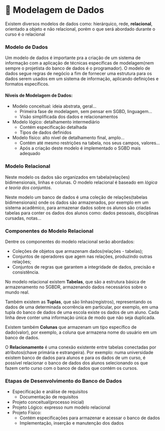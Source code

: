 # 👥 Modelagem de Dados

Existem diversos modelos de dados como: hierárquico, rede, **relacional**, orientado a objeto e não relacional, porém o que será abordado durante o curso é o relacional

### Modelo de Dados

Um modelo de dados é importante pra a criação de um sistema de informação com a aplicação de técnicas específicas de modelagem\(nem sempre o projetista do banco de dados é o programador\). O modelo de dados segue regras de negócio a fim de fornecer uma estrutura para os dados serem usados em um sistema de informação, aplicando definições e formatos específicos.

#### Níveis de Modelagem de Dados:

* Modelo conceitual: ideia abstrata, geral...
  * Primeira fase de modelagem, sem pensar em SGBD, linguagem...
  * Visão simplificada dos dados e relacionamentos
* Modelo lógico: detalhamento intermediário
  * Contém especificação detalhada
  * Tipos de dados definidos
* Modelo físico: alto nível de detalhamento final, amplo...
  * Contém até mesmo restrições na tabela, nos seus campos, valores...
  * Após a criação deste modelo é implementado o SGBD mais adequado

### Modelo Relacional

Neste modelo os dados são organizados em tabela\(relações\) bidimensionais, linhas e colunas. O modelo relacional é baseado em _lógica e teoria dos conjuntos_.

Neste modelo um banco de dados é uma coleção de relações\(tabelas bidimensionais\) onde os dados são armazenados, por exemplo em um sistema acadêmico, para armazenar dados sobre os alunos são criadas tabelas para conter os dados dos alunos como: dados pessoais, disciplinas cursadas, notas...

### Componentes do Modelo Relacional

Dentre os componentes do modelo relacional serão abordados:

* Coleções de objetos que armazenam dados\(relações - tabelas\);
* Conjuntos de operadores que agem nas relações, produzindo outras relações;
* Conjuntos de regras que garantem a integridade de dados, precisão e consistência.

No modelo relacional existem **Tabelas**, que são a estrutura básica de armazenamento no SGBDR, armazenando dados necessários sobre o mundo real. 

Também existem as **Tuplas**, que são linhas\(registros\), representando os dados de uma determinada ocorrência em particular, por exemplo, em uma tupla do banco de dados de uma escola existe os dados de um aluno. Cada linha deve conter uma informação única de modo que não seja duplicada.

Existem também **Colunas** que armazenam um tipo específico de dado\(valor\), por exemplo, a coluna que armazena nome do usuário em um banco de dados.

O **Relacionamento** é uma conexão existente entre tabelas conectadas por atributos\(chave primária e estrangeira\). Por exemplo: numa universidade existem banco de dados para alunos e para os dados de um curso, é possível relacionar o banco de dados dos alunos selecionando os que fazem certo curso com o banco de dados que contém os cursos.

### Etapas de Desenvolvimento do Banco de Dados

* Especificação e análise de requisitos
  * Documentação de requisitos
* Projeto conceitual\(processo inicial\)
* Projeto Lógico: expresso num modelo relacional
* Projeto Físico: 
  * Contém especificações para armazenar e acessar o banco de dados
  * Implementação, inserção e manutenção dos dados



### 

